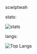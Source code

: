 scwiptwah

stats:

![stats](https://github-readme-stats.vercel.app/api?username=w3irddy&show_icons=true&theme=onedark)

langs:


![Top Langs](https://github-readme-stats.vercel.app/api/top-langs/?username=w3irddy&langs_count=3)
